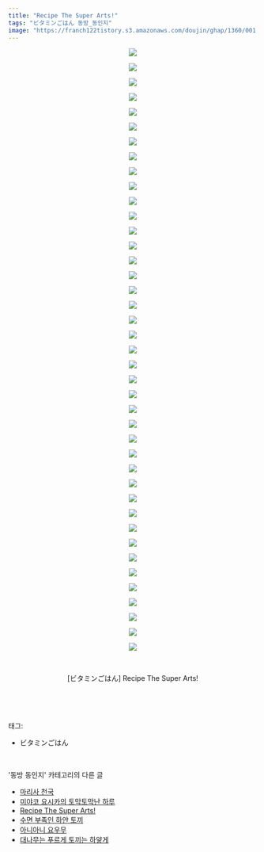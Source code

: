 ```yaml
---
title: "Recipe The Super Arts!"
tags: "ビタミンごはん 동방_동인지"
image: "https://franch122tistory.s3.amazonaws.com/doujin/ghap/1360/001.jpg"
---
```

<div class="article">
<p style="text-align: center; clear: none; float: none;"><img src="{{ site.imgserver8 }}/ghap/1360/001.jpg"/></p>
<p style="text-align: center; clear: none; float: none;"><img src="{{ site.imgserver8 }}/ghap/1360/002.jpg"/></p>
<p style="text-align: center; clear: none; float: none;"><img src="{{ site.imgserver8 }}/ghap/1360/003.jpg"/></p>
<p style="text-align: center; clear: none; float: none;"><img src="{{ site.imgserver8 }}/ghap/1360/004.jpg"/></p>
<p style="text-align: center; clear: none; float: none;"><img src="{{ site.imgserver8 }}/ghap/1360/005.jpg"/></p>
<p style="text-align: center; clear: none; float: none;"><img src="{{ site.imgserver8 }}/ghap/1360/006.jpg"/></p>
<p style="text-align: center; clear: none; float: none;"><img src="{{ site.imgserver8 }}/ghap/1360/007.jpg"/></p>
<p style="text-align: center; clear: none; float: none;"><img src="{{ site.imgserver8 }}/ghap/1360/008.jpg"/></p>
<p style="text-align: center; clear: none; float: none;"><img src="{{ site.imgserver8 }}/ghap/1360/009.jpg"/></p>
<p style="text-align: center; clear: none; float: none;"><img src="{{ site.imgserver8 }}/ghap/1360/010.jpg"/></p>
<p style="text-align: center; clear: none; float: none;"><img src="{{ site.imgserver8 }}/ghap/1360/011.jpg"/></p>
<p style="text-align: center; clear: none; float: none;"><img src="{{ site.imgserver8 }}/ghap/1360/012.jpg"/></p>
<p style="text-align: center; clear: none; float: none;"><img src="{{ site.imgserver8 }}/ghap/1360/013.jpg"/></p>
<p style="text-align: center; clear: none; float: none;"><img src="{{ site.imgserver8 }}/ghap/1360/014.jpg"/></p>
<p style="text-align: center; clear: none; float: none;"><img src="{{ site.imgserver8 }}/ghap/1360/015.jpg"/></p>
<p style="text-align: center; clear: none; float: none;"><img src="{{ site.imgserver8 }}/ghap/1360/016.jpg"/></p>
<p style="text-align: center; clear: none; float: none;"><img src="{{ site.imgserver8 }}/ghap/1360/017.jpg"/></p>
<p style="text-align: center; clear: none; float: none;"><img src="{{ site.imgserver8 }}/ghap/1360/018.jpg"/></p>
<p style="text-align: center; clear: none; float: none;"><img src="{{ site.imgserver8 }}/ghap/1360/019.jpg"/></p>
<p style="text-align: center; clear: none; float: none;"><img src="{{ site.imgserver8 }}/ghap/1360/020.jpg"/></p>
<p style="text-align: center; clear: none; float: none;"><img src="{{ site.imgserver8 }}/ghap/1360/021.jpg"/></p>
<p style="text-align: center; clear: none; float: none;"><img src="{{ site.imgserver8 }}/ghap/1360/022.jpg"/></p>
<p style="text-align: center; clear: none; float: none;"><img src="{{ site.imgserver8 }}/ghap/1360/023.jpg"/></p>
<p style="text-align: center; clear: none; float: none;"><img src="{{ site.imgserver8 }}/ghap/1360/024.jpg"/></p>
<p style="text-align: center; clear: none; float: none;"><img src="{{ site.imgserver8 }}/ghap/1360/025.jpg"/></p>
<p style="text-align: center; clear: none; float: none;"><img src="{{ site.imgserver8 }}/ghap/1360/026.jpg"/></p>
<p style="text-align: center; clear: none; float: none;"><img src="{{ site.imgserver8 }}/ghap/1360/027.jpg"/></p>
<p style="text-align: center; clear: none; float: none;"><img src="{{ site.imgserver8 }}/ghap/1360/028.jpg"/></p>
<p style="text-align: center; clear: none; float: none;"><img src="{{ site.imgserver8 }}/ghap/1360/029.jpg"/></p>
<p style="text-align: center; clear: none; float: none;"><img src="{{ site.imgserver8 }}/ghap/1360/030.jpg"/></p>
<p style="text-align: center; clear: none; float: none;"><img src="{{ site.imgserver8 }}/ghap/1360/031.jpg"/></p>
<p style="text-align: center; clear: none; float: none;"><img src="{{ site.imgserver8 }}/ghap/1360/032.jpg"/></p>
<p style="text-align: center; clear: none; float: none;"><img src="{{ site.imgserver8 }}/ghap/1360/033.jpg"/></p>
<p style="text-align: center; clear: none; float: none;"><img src="{{ site.imgserver8 }}/ghap/1360/034.jpg"/></p>
<p style="text-align: center; clear: none; float: none;"><img src="{{ site.imgserver8 }}/ghap/1360/035.jpg"/></p>
<p style="text-align: center; clear: none; float: none;"><img src="{{ site.imgserver8 }}/ghap/1360/036.jpg"/></p>
<p style="text-align: center; clear: none; float: none;"><img src="{{ site.imgserver8 }}/ghap/1360/037.jpg"/></p>
<p style="text-align: center; clear: none; float: none;"><img src="{{ site.imgserver8 }}/ghap/1360/038.jpg"/></p>
<p style="text-align: center; clear: none; float: none;"><img src="{{ site.imgserver8 }}/ghap/1360/039.jpg"/></p>
<p style="text-align: center; clear: none; float: none;"><img src="{{ site.imgserver8 }}/ghap/1360/040.jpg"/></p>
<p style="text-align: center; clear: none; float: none;"><img src="{{ site.imgserver8 }}/ghap/1360/041.jpg"/></p>
<p style="text-align: center; clear: none; float: none;"><br/></p>
<p style="text-align: center; clear: none; float: none;">[ビタミンごはん] Recipe The Super Arts!</p>
<p><br/></p>
</div><br/>
<div class="tagTrail">
<p>태그: </p>
<ul>
<li>ビタミンごはん</li>
</ul>
</div><br/>
<div class="another">
<p>'동방 동인지' 카테고리의 다른 글</p>
<ul>
<li><a href="/ghap_1362">마리사 천국</a></li>
<li><a href="/ghap_1361">미야코 요시카의 토막토막난 하루</a></li>
<li><a href="/ghap_1360">Recipe The Super Arts!</a></li>
<li><a href="/ghap_1359">수면 부족인 하얀 토끼</a></li>
<li><a href="/ghap_1358">아니아니 요우무</a></li>
<li><a href="/ghap_1357">대나무는 푸르게 토끼는 하얗게</a></li>
</ul>
</div><br/>
<div class="cb_module cb_fluid">
<div class="cb_wrt cb_profile">
</div><!-- commentList close -->
</div><br/>
